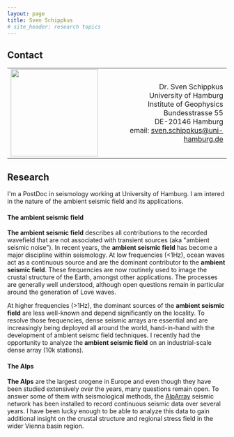 ```yaml
---
layout: page
title: Sven Schippkus
# site_header: research topics
---
```


## Contact

|||
|:-|-:|
|<img src="/home/data/profile.png" width="200"/>|Dr. Sven Schippkus<br />University of Hamburg<br />Institute of Geophysics<br />Bundesstrasse 55<br />DE-20146 Hamburg<br />email: sven.schippkus@uni-hamburg.de|

## Research

I'm a PostDoc in seismology working at University of Hamburg. I am intered in the nature of the ambient seismic field and its applications.

#### The ambient seismic field

**The ambient seismic field** describes all contributions to the recorded wavefield that are not associated with transient sources (aka "ambient seismic noise"). In recent years, the **ambient seismic field** has become a major discipline within seismology. At low frequencies (<1Hz), ocean waves act as a continuous source and are the dominant contributor to the **ambient seismic field**. These frequencies are now routinely used to image the crustal structure of the Earth, amongst other applications. The processes are generally well understood, although open questions remain in particular around the generation of Love waves.

At higher frequencies (>1Hz), the dominant sources of the **ambient seismic field** are less well-known and depend significantly on the locality. To resolve those frequencies, dense seismic arrays are essential and are increasingly being deployed all around the world, hand-in-hand with the development of ambient seismc field techniques. I recently had the opportunity to analyze the **ambient seismic field** on an industrial-scale dense array (10k stations).

#### The Alps

**The Alps** are the largest orogene in Europe and even though they have been studied extensively over the years, many questions remain open. To answer some of them with seismological methods, the [AlpArray](http://www.alparray.ethz.ch) seismic network has been installed to record continuous seismic data over several years. I have been lucky enough to be able to analyze this data to gain additional insight on the crustal structure and regional stress field in the wider Vienna basin region.
